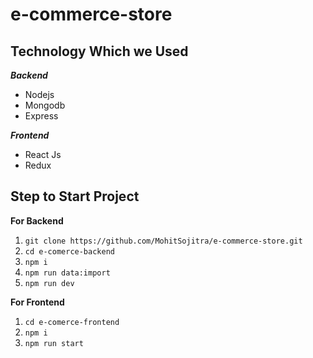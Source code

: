 # e-commerce-store



 ## Technology Which we Used
   ***Backend***
   
 - Nodejs
 - Mongodb
 - Express

 ***Frontend***
 

 - React Js
 - Redux

 ## Step to Start Project
 **For Backend**
 1. `git clone https://github.com/MohitSojitra/e-commerce-store.git`
 2. `cd e-comerce-backend`
 3. `npm i`
 4. `npm run data:import`
 5. `npm run dev`

**For Frontend**

 1. `cd e-comerce-frontend`
 2. `npm i`
 3. `npm run start`




